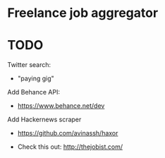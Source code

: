 
Freelance job aggregator
========================

TODO
====
Twitter search:

- "paying gig"

Add Behance API:

- https://www.behance.net/dev

Add Hackernews scraper

- https://github.com/avinassh/haxor

- Check this out: http://thejobist.com/
